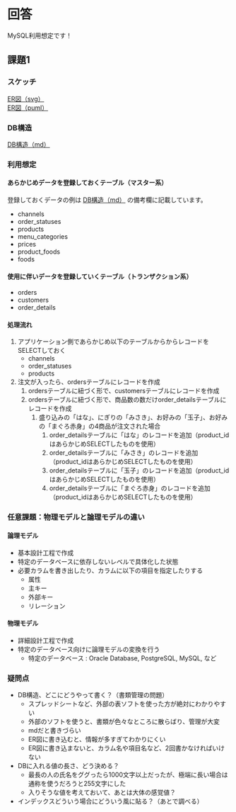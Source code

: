 # 回答

MySQL利用想定です！

## 課題1

### スケッチ
[ER図（svg）](./01_01_er_diagram.svg)<br>
[ER図（puml）](./01_01_er_diagram.puml)

### DB構造
[DB構造（md）](./01_01_db_structure.md)
  
### 利用想定

#### あらかじめデータを登録しておくテーブル（マスター系）
登録しておくデータの例は [DB構造（md）](./01_01_db_structure.md) の備考欄に記載しています。
- channels
- order_statuses
- products
- menu_categories
- prices
- product_foods
- foods
#### 使用に伴いデータを登録していくテーブル（トランザクション系）
- orders
- customers
- order_details

#### 処理流れ
1. アプリケーション側であらかじめ以下のテーブルからからレコードをSELECTしておく
   - channels
   - order_statuses
   - products
1. 注文が入ったら、ordersテーブルにレコードを作成
    1. ordersテーブルに紐づく形で、customersテーブルにレコードを作成
    1. ordersテーブルに紐づく形で、商品数の数だけorder_detailsテーブルにレコードを作成
          1. 盛り込みの「はな」、にぎりの「みさき」、お好みの「玉子」、お好みの「まぐろ赤身」の4商品が注文された場合
                1. order_detailsテーブルに「はな」のレコードを追加（product_idはあらかじめSELECTしたものを使用）
                1. order_detailsテーブルに「みさき」のレコードを追加（product_idはあらかじめSELECTしたものを使用）
                1. order_detailsテーブルに「玉子」のレコードを追加（product_idはあらかじめSELECTしたものを使用）
                1. order_detailsテーブルに「まぐろ赤身」のレコードを追加（product_idはあらかじめSELECTしたものを使用）


### 任意課題：物理モデルと論理モデルの違い

#### 論理モデル
- 基本設計工程で作成
- 特定のデータベースに依存しないレベルで具体化した状態
- 必要カラムを書き出したり、カラムに以下の項目を指定したりする
    - 属性
    - 主キー
    - 外部キー
    - リレーション
    
#### 物理モデル
- 詳細設計工程で作成
- 特定のデータベース向けに論理モデルの変換を行う
    - 特定のデータベース : Oracle Database, PostgreSQL, MySQL, など

### 疑問点
- DB構造、どこにどうやって書く？（書類管理の問題）
  - スプレッドシートなど、外部の表ソフトを使った方が絶対にわかりやすい
  - 外部のソフトを使うと、書類が色々なところに散らばり、管理が大変
  - mdだと書きづらい
  - ER図に書き込むと、情報が多すぎてわかりにくい
  - ER図に書き込まないと、カラム名や項目名など、2回書かなければいけない
- DBに入れる値の長さ、どう決める？
  - 最長の人の氏名をググったら1000文字以上だったが、極端に長い場合は通称を使うだろうと255文字にした
  - 入りそうな値を考えておいて、あとは大体の感覚値？
- インデックスどういう場合にどういう風に貼る？（あとで調べる）
